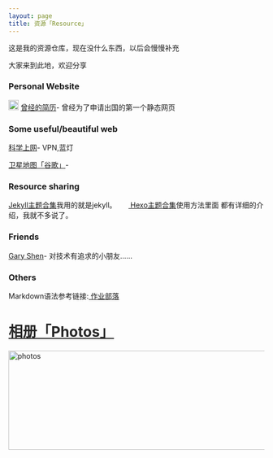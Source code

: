 ```yaml
---
layout: page
title: 资源「Resource」 
---
```

这是我的资源仓库，现在没什么东西，以后会慢慢补充       
<P>大家来到此地，欢迎分享   
    
<h3> Personal Website</h3>   
<p>

<img src="/jekyll/images/qinghua.png" width="20" height="20" alt="photos" style="display:inline;margin-bottom: -5px;"/>
<a href="http://media.au.tsinghua.edu.cn/yangxi.html" target="_blank">曾经的简历</a>- 曾经为了申请出国的第一个静态网页&nbsp;&nbsp;

<h3> Some useful/beautiful web </h3>   
<p>
<a href="https://getlantern.org/zh_CN/" target="_blank">科学上网</a>- VPN,蓝灯 &nbsp;&nbsp;
<p>
<a href="http://www.86ditu.com" target="_blank">卫星地图「谷歌」</a>-

<p>


<h3> Resource sharing</h3>   
<P>
<a href="http://jekyllthemes.org"  > Jekyll主题合集</a>我用的就是jekyll。      &nbsp;&nbsp;&nbsp;&nbsp;&nbsp;<a href="https://github.com/hexojs/hexo/wiki/Themes" target="_blank"> Hexo主题合集</a>使用方法里面
都有详细的介绍，我就不多说了。      
 <p>
<h3> Friends</h3>  
 <p>
<a href="https://www.garyshen.com" target="_blank" >Gary Shen</a>- 对技术有追求的小朋友......

<h3> Others</h3>  
 <p> 
Markdown语法参考链接:<a href="https://www.zybuluo.com/mdeditor" target="_blank" > 作业部落 </a> 
</p>


<p>
<a href="/jekyll/photos/"  style="color:#272727" target="_blank"> <h1>相册「Photos」</h1></a>  
</p>

<a href="/jekyll/photos/" target="_blank"><img src="http://omjh2j5h3.bkt.clouddn.com/tupian.png" width="967" height="195" alt="photos" display="block"/></a>

<p>








